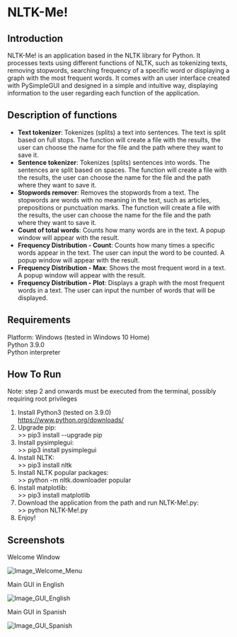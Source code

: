 # NLTK-Me!

## Introduction

NLTK-Me! is an application based in the NLTK library for Python. It processes texts using different functions of NLTK, such as tokenizing texts, removing stopwords, searching frequency of a specific word or displaying a graph with the most frequent words. It comes with an user interface created with PySimpleGUI and designed in a simple and intuitive way, displaying information to the user regarding each function of the application.

## Description of functions

- **Text tokenizer**: Tokenizes (splits) a text into sentences. The text is split based on full stops. The function will create a file with the results, the user can choose the name for the file and the path where they want to save it.
- **Sentence tokenizer**: Tokenizes (splits) sentences into words. The sentences are split based on spaces. The function will create a file with the results, the user can choose the name for the file and the path where they want to save it.
- **Stopwords remover**: Removes the stopwords from a text. The stopwords are words with no meaning in the text, such as articles, prepositions or punctuation marks. The function will create a file with the results, the user can choose the name for the file and the path where they want to save it.
- **Count of total words**: Counts how many words are in the text. A popup window will appear with the result.
- **Frequency Distribution - Count**: Counts how many times a specific words appear in the text. The user can input the word to be counted. A popup window will appear with the result.
- **Frequency Distribution - Max**: Shows the most frequent word in a text. A popup window will appear with the result.
- **Frequency Distribution - Plot**: Displays a graph with the most frequent words in a text. The user can input the number of words that will be displayed.

## Requirements

Platform: Windows (tested in Windows 10 Home) \
Python 3.9.0 \
Python interpreter

## How To Run

Note: step 2 and onwards must be executed from the terminal, possibly requiring root privileges

1) Install Python3 (tested on 3.9.0) \
  https://www.python.org/downloads/
2) Upgrade pip: \
    \>> pip3 install --upgrade pip
3) Install pysimplegui: \
    \>> pip3 install pysimplegui
4) Install NLTK: \
    \>> pip3 install nltk
4) Install NLTK popular packages: \
    \>> python -m nltk.downloader popular
5) Install matplotlib: \
    \>> pip3 install matplotlib
5) Download the application from the path and run NLTK-Me!.py: \
    \>> python NLTK-Me!.py
6) Enjoy!

## Screenshots

Welcome Window

![Image_Welcome_Menu](https://user-images.githubusercontent.com/72768790/158059889-c1f5e397-4ae3-4d78-a85f-0476abb30d0d.png)

Main GUI in English

![Image_GUI_English](https://user-images.githubusercontent.com/72768790/158059893-2bfcd1bd-47fa-4696-887f-e584aef4abe9.png)

Main GUI in Spanish

![Image_GUI_Spanish](https://user-images.githubusercontent.com/72768790/158059894-9a8a8a15-5bb1-4b90-a68b-8417e3c10285.png)
